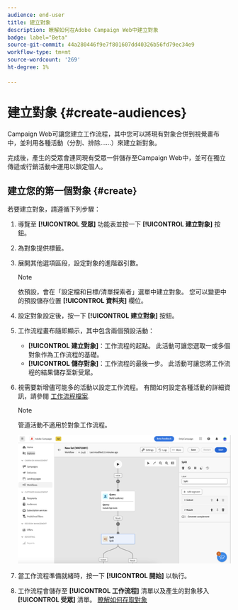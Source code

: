 ```yaml
---
audience: end-user
title: 建立對象
description: 瞭解如何在Adobe Campaign Web中建立對象
badge: label="Beta"
source-git-commit: 44a280446f9e7f801607dd40326b56fd79ec34e9
workflow-type: tm+mt
source-wordcount: '269'
ht-degree: 1%

---
```



# 建立對象 {#create-audiences}

Campaign Web可讓您建立工作流程，其中您可以將現有對象合併到視覺畫布中，並利用各種活動（分割、排除……）來建立新對象。

完成後，產生的受眾會連同現有受眾一併儲存至Campaign Web中，並可在獨立傳遞或行銷活動中運用以鎖定個人。

## 建立您的第一個對象 {#create}

若要建立對象，請遵循下列步驟：

1. 導覽至 **[!UICONTROL 受眾]** 功能表並按一下 **[!UICONTROL 建立對象]** 按鈕。
1. 為對象提供標籤。
1. 展開其他選項區段，設定對象的進階器引數。

   >[!NOTE]
   >
   >依預設，會在「設定檔和目標/清單探索者」選單中建立對象。 您可以變更中的預設儲存位置 **[!UICONTROL 資料夾]** 欄位。

1. 設定對象設定後，按一下 **[!UICONTROL 建立對象]** 按鈕。

1. 工作流程畫布隨即顯示，其中包含兩個預設活動：

   * **[!UICONTROL 建立對象]**：工作流程的起點。 此活動可讓您選取一或多個對象作為工作流程的基礎。
   * **[!UICONTROL 儲存對象]**：工作流程的最後一步。 此活動可讓您將工作流程的結果儲存至新受眾。

1. 視需要新增儘可能多的活動以設定工作流程。 有關如何設定各種活動的詳細資訊，請參閱 [工作流程檔案](../workflows/activities/about-activities.md).

   >[!NOTE]
   >
   >管道活動不適用於對象工作流程。

   ![](assets/audience-creation-canvas.png)

1. 當工作流程準備就緒時，按一下 **[!UICONTROL 開始]** 以執行。

1. 工作流程會儲存至 **[!UICONTROL 工作流程]** 清單以及產生的對象移入 **[!UICONTROL 受眾]** 清單。 [瞭解如何存取對象](access-audiences.md)

